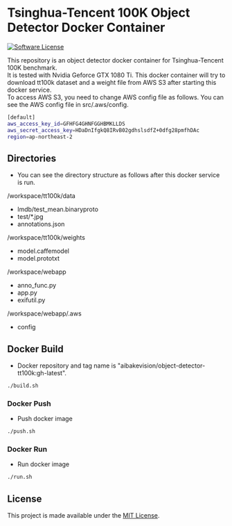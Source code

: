# Tsinghua-Tencent 100K Object Detector Docker Container

[![Software License](https://img.shields.io/badge/license-MIT-brightgreen.svg?style=flat-square)](LICENSE)

This repository is an object detector docker container for Tsinghua-Tencent 100K benchmark.  
It is tested with Nvidia Geforce GTX 1080 Ti. This docker container will try to download tt100k dataset and a weight file from AWS S3 after starting this docker service.  
To access AWS S3, you need to change AWS config file as follows. You can see the AWS config file in src/.aws/config.  

```bash
[default]
aws_access_key_id=GFHFG4GHNFGGHBMKLLDS
aws_secret_access_key=HDaDnIfgkQ8IRvB02gdhslsdfZ+0dfg28pmfhDAc
region=ap-northeast-2
```

## Directories
- You can see the directory structure as follows after this docker service is run.  

/workspace/tt100k/data
- lmdb/test_mean.binaryproto
- test/*.jpg
- annotations.json

/workspace/tt100k/weights
- model.caffemodel
- model.prototxt

/workspace/webapp
- anno_func.py
- app.py
- exifutil.py

/workspace/webapp/.aws
- config

## Docker Build
- Docker repository and tag name is "aibakevision/object-detector-tt100k:gh-latest".  

```bash
./build.sh
```

### Docker Push
- Push docker image

```bash
./push.sh
```

### Docker Run
- Run docker image

```bash
./run.sh
```

## License

This project is made available under the [MIT License](https://github.com/asyncbridge/object-detector-tt100k/blob/master/LICENSE).
